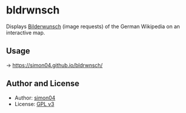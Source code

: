 # bldrwnsch

Displays [Bilderwunsch](https://de.wikipedia.org/wiki/Vorlage:Bilderwunsch) (image requests) of the German Wikipedia on an interactive map.

## Usage

→ https://simon04.github.io/bldrwnsch/

## Author and License

* Author: [simon04](https://github.com/simon04)
* License: [GPL v3](https://github.com/simon04/bldrwnsch/blob/gh-pages/LICENSE)
